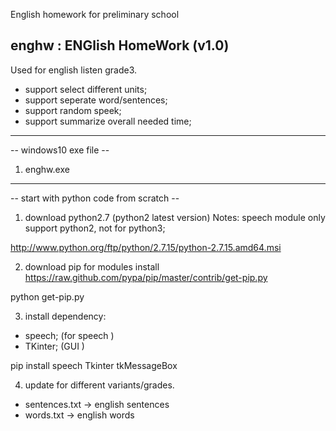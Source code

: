 English homework for preliminary school

enghw : ENGlish HomeWork (v1.0)
---------------------------------
Used for english listen grade3.
- support select different units;
- support seperate word/sentences;
- support random speek;
- support summarize overall needed time;

---------------------------------
-- windows10 exe file --
1. enghw.exe

---------------------------------
-- start with python code from scratch --
1. download python2.7 (python2 latest version)
Notes: speech module only support python2,
not for python3;

http://www.python.org/ftp/python/2.7.15/python-2.7.15.amd64.msi

2. download pip for modules install
https://raw.github.com/pypa/pip/master/contrib/get-pip.py

python get-pip.py

3. install dependency:
- speech; (for speech )
- TKinter; (GUI )

pip install speech Tkinter tkMessageBox
 
4. update for different variants/grades.
- sentences.txt ->  english sentences
- words.txt -> english words

